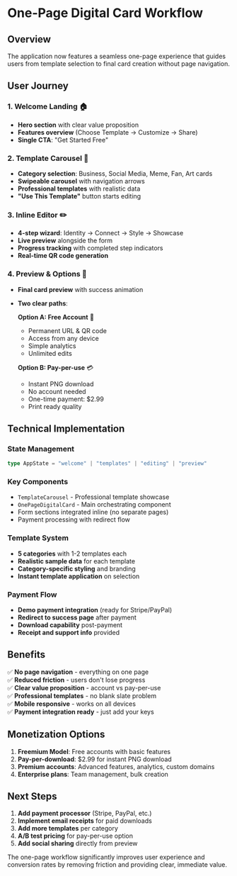 # One-Page Digital Card Workflow

## Overview

The application now features a seamless one-page experience that guides users from template selection to final card creation without page navigation.

## User Journey

### 1. Welcome Landing 🏠
- **Hero section** with clear value proposition
- **Features overview** (Choose Template → Customize → Share)
- **Single CTA**: "Get Started Free"

### 2. Template Carousel 🎨
- **Category selection**: Business, Social Media, Meme, Fan, Art cards
- **Swipeable carousel** with navigation arrows
- **Professional templates** with realistic data
- **"Use This Template"** button starts editing

### 3. Inline Editor ✏️
- **4-step wizard**: Identity → Connect → Style → Showcase
- **Live preview** alongside the form
- **Progress tracking** with completed step indicators
- **Real-time QR code generation**

### 4. Preview & Options 🚀
- **Final card preview** with success animation
- **Two clear paths**:
  
  **Option A: Free Account** 💚
  - Permanent URL & QR code
  - Access from any device
  - Simple analytics
  - Unlimited edits

  **Option B: Pay-per-use** 💳
  - Instant PNG download
  - No account needed
  - One-time payment: $2.99
  - Print ready quality

## Technical Implementation

### State Management
```typescript
type AppState = "welcome" | "templates" | "editing" | "preview"
```

### Key Components
- `TemplateCarousel` - Professional template showcase
- `OnePageDigitalCard` - Main orchestrating component
- Form sections integrated inline (no separate pages)
- Payment processing with redirect flow

### Template System
- **5 categories** with 1-2 templates each
- **Realistic sample data** for each template
- **Category-specific styling** and branding
- **Instant template application** on selection

### Payment Flow
- **Demo payment integration** (ready for Stripe/PayPal)
- **Redirect to success page** after payment
- **Download capability** post-payment
- **Receipt and support info** provided

## Benefits

✅ **No page navigation** - everything on one page  
✅ **Reduced friction** - users don't lose progress  
✅ **Clear value proposition** - account vs pay-per-use  
✅ **Professional templates** - no blank slate problem  
✅ **Mobile responsive** - works on all devices  
✅ **Payment integration ready** - just add your keys  

## Monetization Options

1. **Freemium Model**: Free accounts with basic features
2. **Pay-per-download**: $2.99 for instant PNG download
3. **Premium accounts**: Advanced features, analytics, custom domains
4. **Enterprise plans**: Team management, bulk creation

## Next Steps

1. **Add payment processor** (Stripe, PayPal, etc.)
2. **Implement email receipts** for paid downloads
3. **Add more templates** per category
4. **A/B test pricing** for pay-per-use option
5. **Add social sharing** directly from preview

The one-page workflow significantly improves user experience and conversion rates by removing friction and providing clear, immediate value.